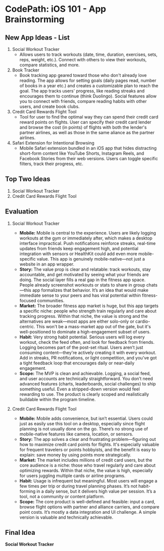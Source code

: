 CodePath: iOS 101 - App Brainstorming
===

## New App Ideas - List
1. Social Workout Tracker
    - Allows users to track workouts (date, time, duration, exercises, sets, reps, weight, etc.). Connect with others to view their workouts, compare statistics, and more.
2. Book Tracker
    - Book tracking app geared toward those who don't already love reading. The app allows for setting goals (daily pages read, number of books in a year etc.) and creates a customizable plan to reach the goal. The app tracks users' progress, like reading streaks and encourages them to continue (think Duolingo). Social features allow you to connect with friends, compare reading habits with other users, and create book clubs.
3. Credit Card Rewards Flight Tool
    - Tool for user to find the optimal way they can spend their credit card reward points on flights. User can specify their credit card lender and browse the cost (in points) of flights with both the lender's partner airlines, as well as those in the same aliance as the partner airlines. 
4. Safari Extension for Intentional Browsing
    - Mobile Safari extension bundled in an iOS app that hides distracting short-form content like YouTube Shorts, Instagram Reels, and Facebook Stories from their web versions. Users can toggle specific filters, track their progress, etc.

## Top Two Ideas
1. Social Workout Tracker
2. Credit Card Rewards Flight Tool

## Evaluation
1. Social Workout Tracker
   - **Mobile:** Mobile is central to the experience. Users are likely logging workouts at the gym or immediately after, which makes a desktop interface impractical. Push notifications reinforce streaks, real-time updates from friends keep engagement high, and potential integration with sensors or HealthKit could add even more mobile-specific value. This app is genuinely mobile-native—not just a website in an app wrapper.
   - **Story:** The value prop is clear and relatable: track workouts, stay accountable, and get motivated by seeing what your friends are doing. The social layer fills a real gap in the fitness app space. People already screenshot workouts or stats to share in group chats—this app formalizes that behavior. It’s an idea that would make immediate sense to your peers and has viral potential within fitness-focused communities.
   - **Market:** The broader fitness app market is huge, but this app targets a specific niche: people who strength train regularly and care about tracking progress. Within that niche, the value is strong and the alternatives are weak—most apps are either solo-only or cardio-centric. This won't be a mass-market app out of the gate, but it's well-positioned to dominate a high-engagement subset of users.
   - **Habit:** Very strong habit potential. Serious users will log every workout, check the feed often, and look for feedback from friends. Logging becomes part of the post-set ritual. Users aren’t just consuming content—they're actively creating it with every workout. Add in streaks, PR notifications, or light competition, and you've got a tight feedback loop that encourages daily or near-daily engagement.
   - **Scope:** The MVP is clean and achievable. Logging, a social feed, and user accounts are technically straightforward. You don’t need advanced features (charts, leaderboards, social challenges) to ship something useful. Even a stripped-down version would feel rewarding to use. The product is clearly scoped and realistically buildable within the program timeline.

2. Credit Card Rewards Flight Tool
    -  **Mobile:** Mobile adds convenience, but isn’t essential. Users could just as easily use this tool on a desktop, especially since flight planning is not usually done on the go. There’s no strong use of mobile-native features like camera, location, or sensors.
    -  **Story:** The app solves a clear and frustrating problem—figuring out how to maximize credit card points for flights. It's especially valuable for frequent travelers or points hobbyists, and the benefit is easy to explain: save money by using points more strategically.
    -  **Market:** The market includes millions of credit card users, but the core audience is a niche: those who travel regularly and care about optimizing rewards. Within that niche, the value is high, especially for users juggling multiple cards or airline programs.
    -  **Habit:** Usage is infrequent but meaningful. Most users will engage a few times per trip or during travel planning phases. It’s not habit-forming in a daily sense, but it delivers high value per session. It’s a tool, not a community or content platform.
    -  **Scope:** The core product is well-defined and feasible: input a card, browse flight options with partner and alliance carriers, and compare point costs. It’s mostly a data integration and UI challenge. A simple version is valuable and technically achievable.

## Final Idea
**Social Workout Tracker**
